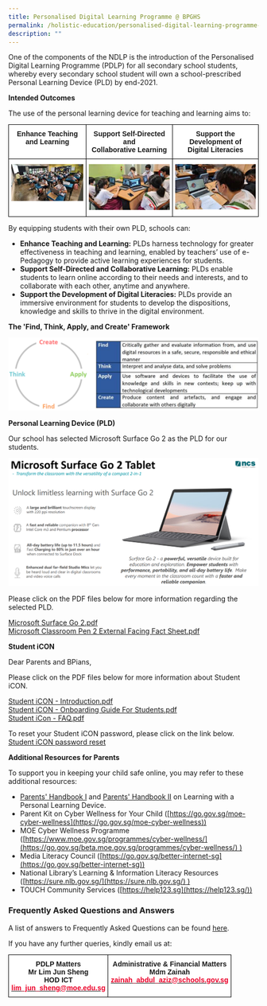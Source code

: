 ```yaml
---
title: Personalised Digital Learning Programme @ BPGHS
permalink: /holistic-education/personalised-digital-learning-programme-at-bpghs
description: ""
---
```

One of the components of the NDLP is the introduction of the Personalised Digital Learning Programme (PDLP) for all secondary school students, whereby every secondary school student will own a school-prescribed Personal Learning Device (PLD) by end-2021.

  

  

**Intended Outcomes**

The use of the personal learning device for teaching and learning aims to:

<table style="border-collapse:collapse;border-spacing:0" class="tg"><thead><tr><th style="background-color:#FFF;border-color:black;border-style:solid;border-width:1px;font-family:Arial, sans-serif;font-size:14px;font-weight:bold;overflow:hidden;padding:10px 5px;text-align:center;vertical-align:top;word-break:normal">Enhance Teaching<br>and Learning</th><th style="background-color:#FFF;border-color:black;border-style:solid;border-width:1px;font-family:Arial, sans-serif;font-size:14px;font-weight:bold;overflow:hidden;padding:10px 5px;text-align:center;vertical-align:top;word-break:normal">Support Self-Directed and<br>Collaborative Learning</th><th style="background-color:#FFF;border-color:black;border-style:solid;border-width:1px;font-family:Arial, sans-serif;font-size:14px;font-weight:bold;overflow:hidden;padding:10px 5px;text-align:center;vertical-align:top;word-break:normal">Support the Development of<br>Digital Literacies </th></tr></thead><tbody><tr><td style="background-color:#FFF;border-color:black;border-style:solid;border-width:1px;font-family:Arial, sans-serif;font-size:14px;overflow:hidden;padding:10px 5px;text-align:center;vertical-align:top;word-break:normal"><img src="/images/IO%201.jpg" 
     style="width:100%"></td><td style="background-color:#FFF;border-color:black;border-style:solid;border-width:1px;font-family:Arial, sans-serif;font-size:14px;overflow:hidden;padding:10px 5px;text-align:center;vertical-align:top;word-break:normal"><img src="/images/IO%202.jpg" 
     style="width:100%"></td><td style="background-color:#FFF;border-color:black;border-style:solid;border-width:1px;font-family:Arial, sans-serif;font-size:14px;overflow:hidden;padding:10px 5px;text-align:center;vertical-align:top;word-break:normal"><img src="/images/IO%203.jpg" 
     style="width:100%"></td></tr></tbody></table>
		 
		 

By equipping students with their own PLD, schools can:

*   **Enhance Teaching and Learning:** PLDs harness technology for greater effectiveness in teaching and learning, enabled by teachers’ use of e-Pedagogy to provide active learning experiences for students.
*   **Support Self-Directed and Collaborative Learning:** PLDs enable students to learn online according to their needs and interests, and to collaborate with each other, anytime and anywhere.
*   **Support the Development of Digital Literacies:** PLDs provide an immersive environment for students to develop the dispositions, knowledge and skills to thrive in the digital environment.

**The 'Find, Think, Apply, and Create' Framework**

![](/images/PDLP%20framework.png)

**Personal Learning Device (PLD)** 

Our school has selected Microsoft Surface Go 2 as the PLD for our students.

![](/images/Surface%20Go%202.png)

Please click on the PDF files below for more information regarding the selected PLD.

  

[Microsoft Surface Go 2.pdf](https://www-bpghs-moe-edu-sg-admin.cwp.sg/qql/slot/u148/BPGHS%202021/Announcements%20&%20Updates/Device/Microsoft%20Surface%20Go%202.pdf)  
[Microsoft Classroom Pen 2 External Facing Fact Sheet.pdf](https://www-bpghs-moe-edu-sg-admin.cwp.sg/qql/slot/u148/BPGHS%202021/Announcements%20&%20Updates/Device/Microsoft%20Classroom%20Pen%202%20External%20Facing%20Fact%20Sheet.pdf)  

  

  

**Student iCON**  

  

Dear Parents and BPians,  
  
Please click on the PDF files below for more information about Student iCON.  
  
[Student iCON - Introduction.pdf](https://www-bpghs-moe-edu-sg-admin.cwp.sg/qql/slot/u148/BPGHS%202021/Announcements%20&%20Updates/Student%20iCON%20-%20Introduction.pdf)  
[Student iCON - Onboarding Guide For Students.pdf](https://www-bpghs-moe-edu-sg-admin.cwp.sg/qql/slot/u148/BPGHS%202021/Announcements%20&%20Updates/Student%20iCON%20-%20Onboarding%20Guide%20For%20Students.pdf)  
[Student iCon - FAQ.pdf](https://www-bpghs-moe-edu-sg-admin.cwp.sg/qql/slot/u148/BPGHS%202021/Announcements%20&%20Updates/Student%20iCon%20-%20FAQ.pdf)  
  
To reset your Student iCON password, please click on the link below.  
[Student iCON password reset](https://go.gov.sg/bpghs-password-reset)  

  

  

**Additional Resources for Parents**

To support you in keeping your child safe online, you may refer to these additional resources:

*   [Parents' Handbook I](https://www-bpghs-moe-edu-sg-admin.cwp.sg/qql/slot/u148/BPGHS%202021/Announcements%20&%20Updates/Parent%20Handbook%20(I)%20on%20Learning%20with%20a%20PLD.pdf) and [Parents' Handbook II](https://www-bpghs-moe-edu-sg-admin.cwp.sg/qql/slot/u148/BPGHS%202021/Announcements%20&%20Updates/Parent%20Handbook%20(II)%20on%20Learning%20with%20a%20Personal%20Learning%20Device.pdf) on Learning with a Personal Learning Device.
*   Parent Kit on Cyber Wellness for Your Child ([https://go.gov.sg/moe-cyber-wellness](https://go.gov.sg/moe-cyber-wellness))
*   MOE Cyber Wellness Programme ([https://www.moe.gov.sg/programmes/cyber-wellness/](https://go.gov.sg/beta.moe.gov.sg/programmes/cyber-wellness/) )
*   Media Literacy Council ([https://go.gov.sg/better-internet-sg](https://go.gov.sg/better-internet-sg))
*   National Library’s Learning & Information Literacy Resources ([https://sure.nlb.gov.sg/](https://sure.nlb.gov.sg/) )
*   TOUCH Community Services ([https://help123.sg](https://help123.sg/))

###   

### Frequently Asked Questions and Answers

  

A list of answers to Frequently Asked Questions can be found [here](https://www-bpghs-moe-edu-sg-admin.cwp.sg/qql/slot/u148/Holistic%20Education/PDLP/2022%20Set%20of%20FAQs.pdf).  

If you have any further queries, kindly email us at:

<table style="border-collapse:collapse;border-spacing:0" class="tg"><thead><tr><td style="background-color:#FFF;border-color:black;border-style:solid;border-width:1px;font-family:Arial, sans-serif;font-size:14px;font-weight:bold;overflow:hidden;padding:10px 5px;text-align:center;vertical-align:top;word-break:normal">PDLP Matters<br>Mr Lim Jun Sheng<br>HOD ICT<br><a href="mailto:lim_jun_sheng@moe.edu.sg"><span style="text-decoration:none;color:#EB0028">lim_jun_sheng@moe.edu.sg</span></a></td><td style="background-color:#FFF;border-color:black;border-style:solid;border-width:1px;font-family:Arial, sans-serif;font-size:14px;font-weight:bold;overflow:hidden;padding:10px 5px;text-align:center;vertical-align:top;word-break:normal">Administrative &amp; Financial Matters<br>Mdm Zainah<br><a href="mailto:zainah_abdul_aziz@schools.gov.sg"><span style="text-decoration:none;color:#EB0028">zainah_abdul_aziz@schools.gov.sg</span></a></td></tr></thead></table>